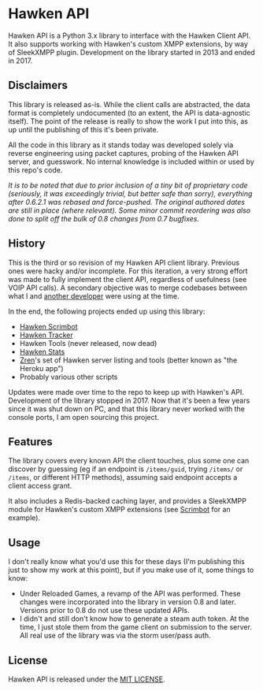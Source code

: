# Hawken API

Hawken API is a Python 3.x library to interface with the Hawken Client API. It also supports working with Hawken's custom XMPP extensions, by way of SleekXMPP plugin. Development on the library started in 2013 and ended in 2017.

## Disclaimers

This library is released as-is. While the client calls are abstracted, the data format is completely undocumented (to an extent, the API is data-agnostic itself). The point of the release is really to show the work I put into this, as up until the publishing of this it's been private.
 
All the code in this library as it stands today was developed solely via reverse engineering using packet captures, probing of the Hawken API server, and guesswork. No internal knowledge is included within or used by this repo's code.
 
_It is to be noted that due to prior inclusion of a tiny bit of proprietary code (seriously, it was exceedingly trivial, but better safe than sorry), everything after 0.6.2.1 was rebased and force-pushed. The original authored dates are still in place (where relevant). Some minor commit reordering was also done to split off the bulk of 0.8 changes from 0.7 bugfixes._

## History

This is the third or so revision of my Hawken API client library. Previous ones were hacky and/or incomplete. For this iteration, a very strong effort was made to fully implement the client API, regardless of usefulness (see VOIP API calls). A secondary objective was to merge codebases between what I and [another developer](https://github.com/Zren) were using at the time.

In the end, the following projects ended up using this library:

- [Hawken Scrimbot](https://github.com/ashfire908/hawken-scrimbot)
- [Hawken Tracker](https://github.com/ashfire908/hawken-tracker)
- Hawken Tools (never released, now dead)
- [Hawken Stats](http://tools.ashfire908.com/hwkcharts/)
- [Zren](https://github.com/Zren)'s set of Hawken server listing and tools (better known as "the Heroku app")
- Probably various other scripts

Updates were made over time to the repo to keep up with Hawken's API. Development of the library stopped in 2017. Now that it's been a few years since it was shut down on PC, and that this library never worked with the console ports, I am open sourcing this project.

## Features

The library covers every known API the client touches, plus some one can discover by guessing (eg if an endpoint is `/items/guid`, trying `/items/` or `/items`, or different HTTP methods), assuming said endpoint accepts a client access grant.

It also includes a Redis-backed caching layer, and provides a SleekXMPP module for Hawken's custom XMPP extensions (see [Scrimbot](https://github.com/ashfire908/hawken-scrimbot) for an example).

## Usage

I don't really know what you'd use this for these days (I'm publishing this just to show my work at this point), but if you make use of it, some things to know:

- Under Reloaded Games, a revamp of the API was performed. These changes were incorporated into the library in version 0.8 and later. Versions prior to 0.8 do not use these updated APIs.
- I didn't and still don't know how to generate a steam auth token. At the time, I just stole them from the game client on submission to the server. All real use of the library was via the storm user/pass auth.

## License

Hawken API is released under the [MIT LICENSE](LICENSE).
